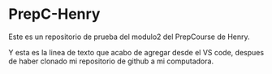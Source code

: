 # PrepC-Henry
Este es un repositorio de prueba del modulo2 del PrepCourse de Henry.

Y esta es la linea de texto que acabo de agregar desde el VS code, despues de haber clonado mi repositorio de github a mi computadora.
